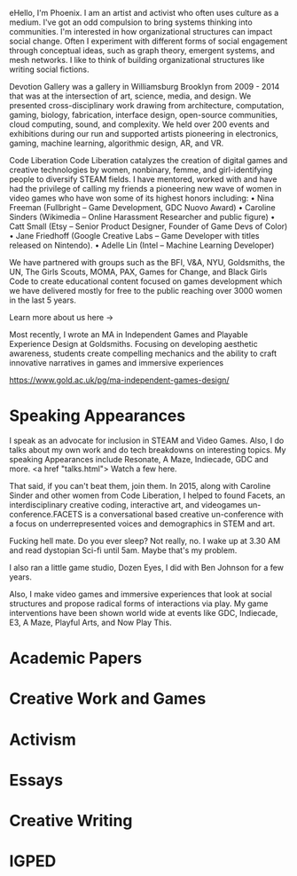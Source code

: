 eHello, I'm Phoenix. I am an artist and activist who often uses culture as a medium. I've got an odd compulsion to bring systems thinking into communities. I'm interested in how organizational structures can impact social change. Often I experiment with different forms of social engagement through conceptual ideas, such as graph theory, emergent systems, and mesh networks. I like to think of building organizational structures like writing social fictions.

Devotion Gallery was a gallery in Williamsburg Brooklyn from 2009 - 2014 that was at the intersection of art, science, media, and design. We presented cross-disciplinary work drawing from architecture, computation, gaming, biology, fabrication, interface design, open-source communities, cloud computing, sound, and complexity. We held over 200 events and exhibitions during our run and supported artists pioneering in electronics, gaming, machine learning, algorithmic design, AR, and VR.

Code Liberation
Code Liberation catalyzes the creation of digital games and creative technologies by women, nonbinary, femme, and girl-identifying people to diversify STEAM fields. I have mentored, worked with and have had the privilege of calling my friends a pioneering new wave of women in video games who have won some of its highest honors including:
•	Nina Freeman (Fullbright – Game Development, GDC Nuovo Award)
•	Caroline Sinders (Wikimedia – Online Harassment Researcher and public figure)
•	Catt Small (Etsy – Senior Product Designer, Founder of Game Devs of Color)
•	Jane Friedhoff (Google Creative Labs – Game Developer with titles released on Nintendo).
•	Adelle Lin (Intel – Machine Learning Developer)

We have partnered with groups such as the BFI, V&A, NYU, Goldsmiths, the UN, The Girls Scouts, MOMA, PAX, Games for Change, and Black Girls Code to create educational content focused on games development which we have delivered mostly for free to the public reaching over 3000 women in the last 5 years.

Learn more about us here ->

Most recently, I wrote an MA in Independent Games and Playable Experience Design at Goldsmiths.
Focusing on developing aesthetic awareness, students create compelling mechanics and the ability to craft innovative narratives in games and immersive experiences

https://www.gold.ac.uk/pg/ma-independent-games-design/

# Speaking Appearances
I speak as an advocate for inclusion in STEAM and Video Games. Also, I do talks about my own work and do tech breakdowns on interesting topics. My speaking Appearances include Resonate, A Maze, Indiecade, GDC and more. <a href "talks.html"> Watch a few here. </a>  

That said, if you can't beat them, join them. In 2015, along with Caroline Sinder and other women from Code Liberation, I helped to found Facets, an interdisciplinary creative coding, interactive art, and videogames un-conference.FACETS is a conversational based creative un-conference with a focus on underrepresented voices and demographics in STEM and art.

Fucking hell mate. Do you ever sleep?
Not really, no. I wake up at 3.30 AM and read dystopian Sci-fi until 5am. Maybe that's my problem.


I also ran a little game studio, Dozen Eyes, I did with Ben Johnson for a few years.

Also, I make video games and immersive experiences that look at social structures and propose radical forms of interactions via play. My game interventions have been shown world wide at events like GDC, Indiecade, E3, A Maze, Playful Arts, and Now Play This.


# Academic Papers

# Creative Work and Games

# Activism

# Essays

# Creative Writing

# IGPED
